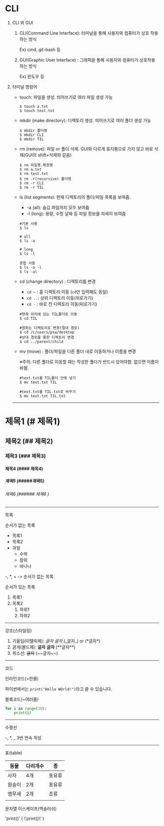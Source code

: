 # CLI

1. CLI 와 GUI

   1. CLI(Command Line Interface): 터미널을 통해 사용자와 컴퓨터가 상호 작용하는 방식

      Ex) cmd, git-bash 등

   2. GUI(Graphic User Interface) : 그래픽을 통해 사용자와 컴퓨터가 상호작용하는 방식

      Ex) 윈도우 등

2. 터미널 명령어

   - touch: 파일을 생성. 띄어쓰기로 여러 파일 생성 가능

     ```
     $ touch a.txt
     $ touch test.txt
     ```

     

   - mkdir (make directory): 디렉토리 생성. 띄어쓰기로 여러 폴더 생성 가능

     ```
     $ mkdir 폴더명
     $ mkdir CLI
     $ mkdir TIL
     ```

   - rm (remove): 파일 or 폴더 삭제. GUI와 다르게 휴지통으로 가지 않고 바로 삭제(GUI의 shift+삭제와 같음)

     ```
     $ rm 파일명.확장명
     $ rm a.txt
     $ rm test.txt
     $ rm -r(recursive) 폴더명
     $ rm -r CLI
     $ rm -r TIL
     ```

   - ls (list segments): 현재 디렉토리의 폴더/파일 목록을 보여줌.

     - -a (all): 숨김 파일까지 모두 보여줌
     - -l (long): 용량, 수정 날짜 등 파일 정보를 자세히 보여줌

     ```
     #기본 사용
     $ ls
     
     # all
     $ ls -a
     
     # long
     $ ls -l
     
     혼합 사용
     $ ls -a -l
     $ ls -al
     ```

   - cd (change directory) : 디렉토리를 변경

     - `cd ~` : 홈 디렉토리 이동 (`cd`만 입력해도 동일)
     - `cd ..`: 상위 디렉토리 이동(위로가기)
     - `cd -` : 바로 전 디렉토리 이동(뒤로가기)

     ```
     #현재 위치에 있는 TIL폴더로 이동
     $ cd TIL 
     
     #원하는 디렉토리로 변경(절대 경로)
     $ cd /c/users/psw/desktop
     #상대 경로를 통한 디렉토리 변경
     $ cd ../parent/child
     ```

   - mv (move) : 폴더/파일을 다른 폴더 내로 이동하거나 이름을 변경

     ※주의: 다른 폴더로 이동할 때는 작성한 폴더가 반드시 있어야함. 없으면 이름이 바뀜.

     ```
     #text.txt를 TIL폴더 안에 넣기
     $ mv text.txt TIL
     
     #text.txt를 TIL.txt로 바꾸기
     $ mv text.txt TIL.txt
     ```

   ---

# 제목1 (# 제목1)

## 제목2 (## 제목2)

### 제목3 (### 제목3)

#### 제목4 (#### 제목4)

##### 제목5 (#####제목5)

###### 제목6 (###### 제목6 )

---

목록

순서가 없는 목록

- 목록1
- 목록2
- 과일
  - 수박
  - 참외
  - 바나나

-, *, + -> 순서가 없는 목록



순서가 있는 목록

1. 목록1
2. 목록2
   1. 하위1
   2. 하위2

---

강조(스타일링)

1. 기울임(이탤릭체): *글자* _글자_ (\_글자\_) or (\*글자\*)
2. 굵게(볼드체): **글자** __글자__ (\*\*글자\*\*)
3. 취소선: ~~글자~~  (\~\~글자\~\~)

---

코드

인라인코드(=한줄)

파이썬에서는 `print("Hello WOrld!")`라고 쓸 수 있습니다.



블록코드(=여러줄)

```python
for i in range(10):
	print(i)
```

---

수평선

-, *, _ 3번 연속 작성

---

표(table)

| 동물   | 다리개수 | 종     |
| ------ | -------- | ------ |
| 사자   | 4개      | 포유류 |
| 원숭이 | 2개      | 포유류 |
| 앵무새 | 2개      | 조류   |
|        |          |        |

문자열 이스케이프(백슬러쉬)

\'print()' ( \\'print()\\' )

